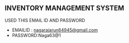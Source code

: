 ## INVENTORY MANAGEMENT SYSTEM


USED THIS EMAIL ID AND PASSWORD 

* EMAILID : nagarajarun64945@gmail.com
* PASSWORD:Naga63@1